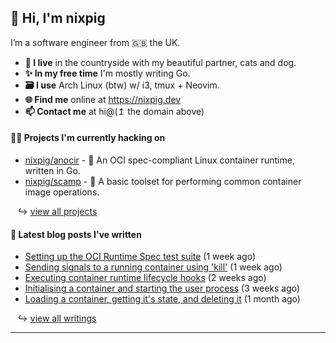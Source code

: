 ## 🐽 Hi, I'm nixpig

I’m a software engineer from 🇬🇧 the UK.

- **🏡 I live** in the countryside with my beautiful partner, cats and dog.
- **✨ In my free time** I'm mostly writing Go. 
- **🗃️ I use** Arch Linux (btw) w/ i3, tmux + Neovim.
- **🌐 Find me** online at https://nixpig.dev
- **📫 Contact me** at hi@(↥ the domain above)

#### 👨‍💻 Projects I'm currently hacking on

- [nixpig/anocir](https://github.com/nixpig/anocir) - 🍪 An OCI spec-compliant Linux container runtime, written in Go.
- [nixpig/scamp](https://github.com/nixpig/scamp) - 🍤 A basic toolset for performing common container image operations.

&nbsp;&nbsp; ↪ [view all projects](https://github.com/nixpig?tab=repositories&q=&type=public&language=&sort=stargazers)



#### 📝 Latest blog posts I've written


- [Setting up the OCI Runtime Spec test suite](https://nixpig.dev/posts/oci-runtime-test-suite/) (1 week ago)
- [Sending signals to a running container using &#39;kill&#39;](https://nixpig.dev/posts/sending-signals-container/) (1 week ago)
- [Executing container runtime lifecycle hooks](https://nixpig.dev/posts/runtime-lifecycle-hooks/) (2 weeks ago)
- [Initialising a container and starting the user process](https://nixpig.dev/posts/initialising-starting-container/) (3 weeks ago)
- [Loading a container, getting it&#39;s state, and deleting it](https://nixpig.dev/posts/loading-deleting-container-state/) (1 month ago)

&nbsp;&nbsp; ↪ [view all writings](https://nixpig.dev/posts/)

--- 

